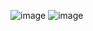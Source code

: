
![image](https://user-images.githubusercontent.com/58762705/115009644-1fdb9a00-9eca-11eb-8498-08e133716383.png)
![image](https://user-images.githubusercontent.com/58762705/115010035-8d87c600-9eca-11eb-86ff-8828737f59a4.png)
